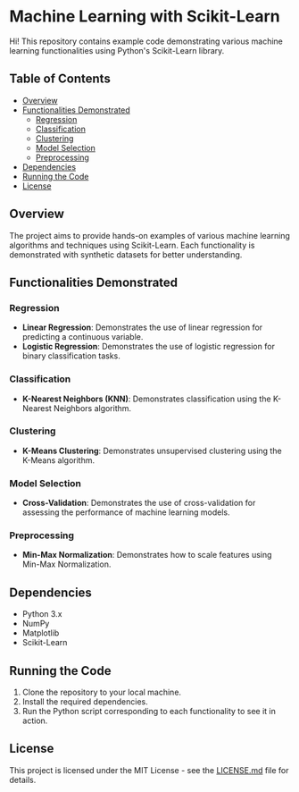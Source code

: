 # Machine Learning with Scikit-Learn
Hi!
This repository contains example code demonstrating various machine learning functionalities using Python's Scikit-Learn library.

## Table of Contents
- [Overview](#overview)
- [Functionalities Demonstrated](#functionalities-demonstrated)
  - [Regression](#regression)
  - [Classification](#classification)
  - [Clustering](#clustering)
  - [Model Selection](#model-selection)
  - [Preprocessing](#preprocessing)
- [Dependencies](#dependencies)
- [Running the Code](#running-the-code)
- [License](#license)

## Overview

The project aims to provide hands-on examples of various machine learning algorithms and techniques using Scikit-Learn. Each functionality is demonstrated with synthetic datasets for better understanding.

## Functionalities Demonstrated

### Regression
- **Linear Regression**: Demonstrates the use of linear regression for predicting a continuous variable.
- **Logistic Regression**: Demonstrates the use of logistic regression for binary classification tasks.

### Classification
- **K-Nearest Neighbors (KNN)**: Demonstrates classification using the K-Nearest Neighbors algorithm.

### Clustering
- **K-Means Clustering**: Demonstrates unsupervised clustering using the K-Means algorithm.

### Model Selection
- **Cross-Validation**: Demonstrates the use of cross-validation for assessing the performance of machine learning models.

### Preprocessing
- **Min-Max Normalization**: Demonstrates how to scale features using Min-Max Normalization.

## Dependencies
- Python 3.x
- NumPy
- Matplotlib
- Scikit-Learn

## Running the Code
1. Clone the repository to your local machine.
2. Install the required dependencies.
3. Run the Python script corresponding to each functionality to see it in action.

## License
This project is licensed under the MIT License - see the [LICENSE.md](LICENSE.md) file for details.
